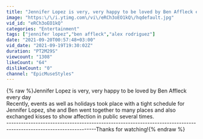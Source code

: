 ```yaml
---
title: "Jennifer Lopez is very, very happy to be loved by Ben Affleck every day"
image: "https:\/\/i.ytimg.com\/vi\/eRCh3oEO1kQ\/hqdefault.jpg"
vid_id: "eRCh3oEO1kQ"
categories: "Entertainment"
tags: ["jennifer lopez","ben affleck","alex rodriguez"]
date: "2021-09-20T00:57:48+03:00"
vid_date: "2021-09-19T19:30:02Z"
duration: "PT2M29S"
viewcount: "1308"
likeCount: "64"
dislikeCount: "0"
channel: "EpicMuseStyles"
---
```

{% raw %}Jennifer Lopez is very, very happy to be loved by Ben Affleck every day<br />Recently, events as well as holidays took place with a tight schedule for Jennifer Lopez, she and Ben went together to many places and also exchanged kisses to show affection in public several times. <br />-------------------------------------------------------------------------------------------------------------------Thanks for watching!{% endraw %}
